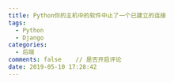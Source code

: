 ```yaml
---
title: Python你的主机中的软件中止了一个已建立的连接
tags:
  - Python
  - Django
categories:
  - 后端
comments: false    // 是否开启评论
date: 2019-05-10 17:28:42
---
```

